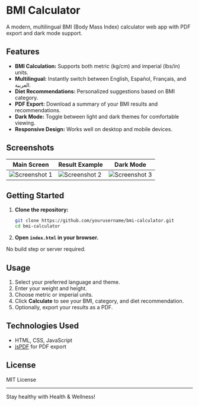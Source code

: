 # BMI Calculator

A modern, multilingual BMI (Body Mass Index) calculator web app with PDF export and dark mode support.

## Features

- **BMI Calculation:** Supports both metric (kg/cm) and imperial (lbs/in) units.
- **Multilingual:** Instantly switch between English, Español, Français, and العربية.
- **Diet Recommendations:** Personalized suggestions based on BMI category.
- **PDF Export:** Download a summary of your BMI results and recommendations.
- **Dark Mode:** Toggle between light and dark themes for comfortable viewing.
- **Responsive Design:** Works well on desktop and mobile devices.

## Screenshots

| Main Screen                        | Result Example                     | Dark Mode                          |
| ---------------------------------- | ---------------------------------- | ---------------------------------- |
| ![Screenshot 1](screenshots/1.png) | ![Screenshot 2](screenshots/2.png) | ![Screenshot 3](screenshots/3.png) |

## Getting Started

1. **Clone the repository:**

   ```sh
   git clone https://github.com/yourusername/bmi-calculator.git
   cd bmi-calculator
   ```

2. **Open `index.html` in your browser.**

No build step or server required.

## Usage

1. Select your preferred language and theme.
2. Enter your weight and height.
3. Choose metric or imperial units.
4. Click **Calculate** to see your BMI, category, and diet recommendation.
5. Optionally, export your results as a PDF.

## Technologies Used

- HTML, CSS, JavaScript
- [jsPDF](https://github.com/parallax/jsPDF) for PDF export

## License

MIT License

---

Stay healthy with Health & Wellness!
